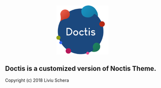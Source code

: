 <p align="center">
   <img width="170" src="https://github.com/doc-code-hub/noctis/blob/master/images/logo.png?raw=true" />
</p>

<!-- <p align="center">
   <img width="400" src="https://github.com/liviuschera/noctis/raw/master/images/noctisLogo.png" />
</p> -->

## Doctis is a customized version of **Noctis** Theme.


Copyright (c) 2018 Liviu Schera